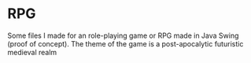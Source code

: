 # RPG
Some files I made for an role-playing game or RPG made in Java Swing (proof of concept). The theme of the game is a post-apocalytic futuristic medieval realm
